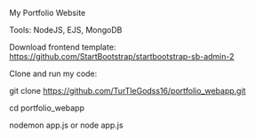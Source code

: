 My Portfolio Website

Tools: NodeJS, EJS, MongoDB

Download frontend template:
https://github.com/StartBootstrap/startbootstrap-sb-admin-2

Clone and run my code:

git clone https://github.com/TurTleGodss16/portfolio_webapp.git

cd portfolio_webapp

nodemon app.js
	or
node app.js

